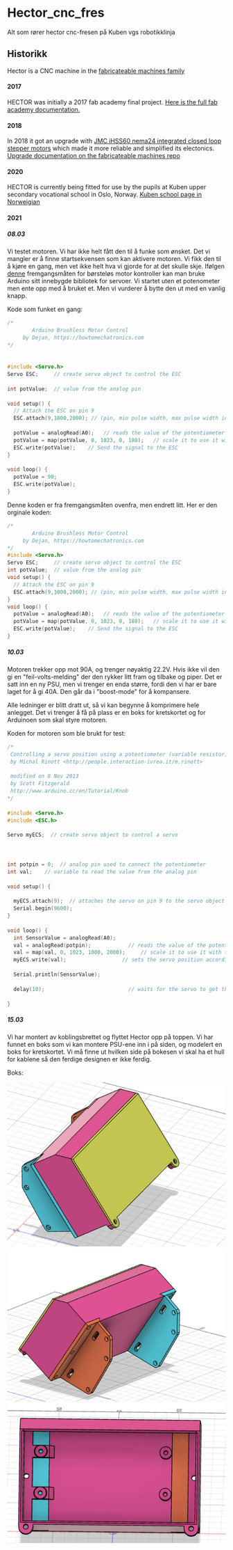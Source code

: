 # Hector_cnc_fres
Alt som rører hector cnc-fresen på Kuben vgs robotikklinja

## Historikk

Hector is a CNC machine in the [fabricateable machines family](https://github.com/fellesverkstedet/fabricatable-machines/wiki)

#### 2017
HECTOR was initially a 2017 fab academy final project. [Here is the full fab academy documentation.](http://archive.fabacademy.org/archives/2017/fablabverket/students/100/web/projects/diy_cnc/index.html)
#### 2018
In 2018 it got an upgrade with [JMC iHSS60 nema24 integrated closed loop stepper motors](https://www.aliexpress.com/item/NEMA24-3Nm-425oz-in-Integrated-Closed-Loop-Stepper-motor-with-driver-36VDC-JMC-iHSS60-36-30/32822797339.html) which made it more reliable and simplified its electonics.
[Upgrade documentation on the fabricateable machines repo](https://github.com/fellesverkstedet/fabricatable-machines/blob/master/hector-medium-format-cnc/README.md)

#### 2020
HECTOR is currently being fitted for use by the pupils at Kuben upper secondary vocational school in Oslo, Norway. [Kuben school page in Norweigian](https://kuben.vgs.no/) 

#### 2021

##### 08.03
Vi testet motoren. Vi har ikke helt fått den til å funke som ønsket.
Det vi mangler er å finne startsekvensen som kan aktivere motoren. Vi fikk den til å kjøre en gang, men vet ikke helt hva vi gjorde for at det skulle skje. Ifølgen [denne](https://howtomechatronics.com/tutorials/arduino/arduino-brushless-motor-control-tutorial-esc-bldc/) fremgangsmåten for børsteløs motor kontroller kan man bruke Arduino sitt innebygde bibliotek for servoer. Vi startet uten et potenometer men ente opp med å bruket et. Men vi vurderer å bytte den ut med en vanlig knapp.

Kode som funket en gang:
```C++
/*
        Arduino Brushless Motor Control
     by Dejan, https://howtomechatronics.com
*/


#include <Servo.h>
Servo ESC;     // create servo object to control the ESC

int potValue;  // value from the analog pin

void setup() {
  // Attach the ESC on pin 9
  ESC.attach(9,1000,2000); // (pin, min pulse width, max pulse width in microseconds) 

  potValue = analogRead(A0);   // reads the value of the potentiometer (value between 0 and 1023)
  potValue = map(potValue, 0, 1023, 0, 180);   // scale it to use it with the servo library (value between 0 and 180)
  ESC.write(potValue);    // Send the signal to the ESC
}

void loop() {
  potValue = 90;
  ESC.write(potValue);    
}
```
Denne koden er fra fremgangsmåten ovenfra, men endrett litt. Her er den orginale koden:
```C++
/*
        Arduino Brushless Motor Control
     by Dejan, https://howtomechatronics.com
*/
#include <Servo.h>
Servo ESC;     // create servo object to control the ESC
int potValue;  // value from the analog pin
void setup() {
  // Attach the ESC on pin 9
  ESC.attach(9,1000,2000); // (pin, min pulse width, max pulse width in microseconds) 
}
void loop() {
  potValue = analogRead(A0);   // reads the value of the potentiometer (value between 0 and 1023)
  potValue = map(potValue, 0, 1023, 0, 180);   // scale it to use it with the servo library (value between 0 and 180)
  ESC.write(potValue);    // Send the signal to the ESC
}
```

##### 10.03
Motoren trekker opp mot 90A, og trenger nøyaktig 22.2V. Hvis ikke vil den gi en "feil-volts-melding" der den rykker litt fram og tilbake og piper. Det er satt inn en ny PSU, men vi trenger en enda større, fordi den vi har er bare laget for å gi 40A. Den går da i "boost-mode" for å kompansere.

Alle ledninger er blitt dratt ut, så vi kan begynne å komprimere hele anlegget. Det vi trenger å få på plass er en boks for kretskortet og for Arduinoen som skal styre motoren. 


Koden for motoren som ble brukt for test:
```C++
/*
 Controlling a servo position using a potentiometer (variable resistor)
 by Michal Rinott <http://people.interaction-ivrea.it/m.rinott>

 modified on 8 Nov 2013
 by Scott Fitzgerald
 http://www.arduino.cc/en/Tutorial/Knob
*/

#include <Servo.h>
#include <ESC.h>

Servo myECS;  // create servo object to control a servo



int potpin = 0;  // analog pin used to connect the potentiometer
int val;    // variable to read the value from the analog pin

void setup() {
  
  myECS.attach(9);  // attaches the servo on pin 9 to the servo object
  Serial.begin(9600);
}

void loop() {
  int SensorValue = analogRead(A0);
  val = analogRead(potpin);            // reads the value of the potentiometer (value between 0 and 1023)
  val = map(val, 0, 1023, 1000, 2000);     // scale it to use it with the servo (value between 0 and 180)
  myECS.write(val);                  // sets the servo position according to the scaled value

  Serial.println(SensorValue);
  
  delay(10);                           // waits for the servo to get there
  
}
``` 

##### 15.03
Vi har montert av koblingsbrettet og flyttet Hector opp på toppen. Vi har funnet en boks som vi kan montere PSU-ene inn i på siden, og modelert en boks for kretskortet. Vi må finne ut hvilken side på bokesen vi skal ha et hull for kablene så den ferdige designen er ikke ferdig.

Boks:

![](https://github.com/KubenKoder/Hector_cnc_fres/blob/main/bilder/Skjermbilde%202021-03-15%20134232.png)
![](https://github.com/KubenKoder/Hector_cnc_fres/blob/main/bilder/Skjermbilde%202021-03-15%20134352.png)
![](https://github.com/KubenKoder/Hector_cnc_fres/blob/main/bilder/Skjermbilde%202021-03-15%20134523.png)

